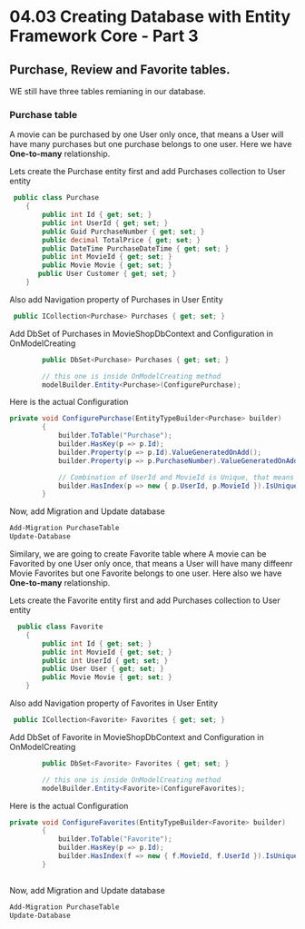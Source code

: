 # 04.03 Creating Database with Entity Framework Core - Part 3

## Purchase, Review and Favorite tables.

WE still have three tables remianing in our database.

### Purchase table

A movie can be purchased by one User only once, that means a User will have many purchases but one purchase belongs to one user. Here we have __One-to-many__ relationship.

Lets create the Purchase entity first and add Purchases collection to User entity

```cs
 public class Purchase
    {
        public int Id { get; set; }
        public int UserId { get; set; }
        public Guid PurchaseNumber { get; set; }
        public decimal TotalPrice { get; set; }
        public DateTime PurchaseDateTime { get; set; }
        public int MovieId { get; set; }
        public Movie Movie { get; set; }
       public User Customer { get; set; }
    }
```
Also add Navigation property of Purchases in User Entity

```cs
 public ICollection<Purchase> Purchases { get; set; }
```

Add DbSet of Purchases in MovieShopDbContext and Configuration in OnModelCreating
```cs
        public DbSet<Purchase> Purchases { get; set; }

        // this one is inside OnModelCreating method
        modelBuilder.Entity<Purchase>(ConfigurePurchase);

```

Here is the actual Configuration

```cs
private void ConfigurePurchase(EntityTypeBuilder<Purchase> builder)
        {
            builder.ToTable("Purchase");
            builder.HasKey(p => p.Id);
            builder.Property(p => p.Id).ValueGeneratedOnAdd();
            builder.Property(p => p.PurchaseNumber).ValueGeneratedOnAdd();

            // Combination of UserId and MovieId is Unique, that means a Movie can be purchased by a user only once.
            builder.HasIndex(p => new { p.UserId, p.MovieId }).IsUnique();
        }
```

Now, add Migration and Update database

```cmd
Add-Migration PurchaseTable
Update-Database
```

Similary, we are going to create Favorite table where A movie can be Favorited by one User only once, that means a User will have many diffeenr Movie Favorites but one Favorite belongs to one user. Here also we have __One-to-many__ relationship.

Lets create the Favorite entity first and add Purchases collection to User entity

```cs
  public class Favorite
    {
        public int Id { get; set; }
        public int MovieId { get; set; }
        public int UserId { get; set; }
        public User User { get; set; }
        public Movie Movie { get; set; }
    }
```
Also add Navigation property of Favorites in User Entity

```cs
 public ICollection<Favorite> Favorites { get; set; }
```

Add DbSet of Favorite in MovieShopDbContext and Configuration in OnModelCreating
```cs
        public DbSet<Favorite> Favorites { get; set; }

        // this one is inside OnModelCreating method
        modelBuilder.Entity<Favorite>(ConfigureFavorites);

```

Here is the actual Configuration

```cs
private void ConfigureFavorites(EntityTypeBuilder<Favorite> builder)
        {
            builder.ToTable("Favorite");
            builder.HasKey(p => p.Id);
            builder.HasIndex(f => new { f.MovieId, f.UserId }).IsUnique();
        }
    
```

Now, add Migration and Update database

```cmd
Add-Migration PurchaseTable
Update-Database
